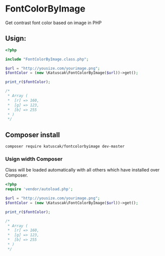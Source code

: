 FontColorByImage
================

Get contrast font color based on image in PHP

## Usign:

```php
<?php

include "FontColorByImage.class.php";

$url = "http://yousize.com/yourimage.png";
$fontColor = (new \Katuscak\FontColorByImage($url))->get();

print_r($fontColor);

/*
 * Array (
 * 	[r] => 160,
 * 	[g] => 123,
 * 	[b] => 255
 * )
 */
```

## Composer install

```
composer require katuscak/fontcolorbyimage dev-master
```

### Usign width Composer

Class will be loaded automatically with all others which have installed over Composer.

```php
<?php
require 'vendor/autoload.php';

$url = "http://yousize.com/yourimage.png";
$fontColor = (new \Katuscak\FontColorByImage($url))->get();

print_r($fontColor);

/*
 * Array (
 * 	[r] => 160,
 * 	[g] => 123,
 * 	[b] => 255
 * )
 */
```

